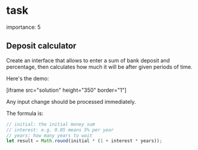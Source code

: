 # task

importance: 5

## Deposit calculator

Create an interface that allows to enter a sum of bank deposit and percentage, then calculates how much it will be after given periods of time.

Here's the demo:

\[iframe src="solution" height="350" border="1"\]

Any input change should be processed immediately.

The formula is:

```javascript
// initial: the initial money sum
// interest: e.g. 0.05 means 5% per year
// years: how many years to wait
let result = Math.round(initial * (1 + interest * years));
```

